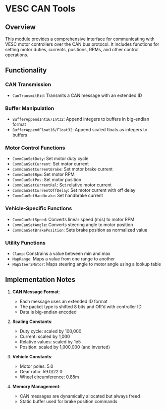 # VESC CAN Tools

## Overview
This module provides a comprehensive interface for communicating with VESC motor controllers over the CAN bus protocol. It includes functions for setting motor duties, currents, positions, RPMs, and other control operations.

## Functionality

### CAN Transmission
- `CanTransmitEid`: Transmits a CAN message with an extended ID

### Buffer Manipulation
- `BufferAppendInt16/Int32`: Append integers to buffers in big-endian format
- `BufferAppendFloat16/Float32`: Append scaled floats as integers to buffers

### Motor Control Functions
- `CommCanSetDuty`: Set motor duty cycle
- `CommCanSetCurrent`: Set motor current
- `CommCanSetCurrentBrake`: Set motor brake current
- `CommCanSetRpm`: Set motor RPM
- `CommCanSetPos`: Set motor position
- `CommCanSetCurrentRel`: Set relative motor current
- `CommCanSetCurrentOffDelay`: Set motor current with off delay
- `CommCanSetHandbrake`: Set handbrake current

### Vehicle-Specific Functions
- `CommCanSetSpeed`: Converts linear speed (m/s) to motor RPM
- `CommCanSetAngle`: Converts steering angle to motor position
- `CommCanSetBrakePosition`: Sets brake position as normalized value

### Utility Functions
- `Clamp`: Constrains a value between min and max
- `MapRange`: Maps a value from one range to another
- `MapSteer2Motor`: Maps steering angle to motor angle using a lookup table

## Implementation Notes

1. **CAN Message Format**:
   - Each message uses an extended ID format
   - The packet type is shifted 8 bits and OR'd with controller ID
   - Data is big-endian encoded

2. **Scaling Constants**:
   - Duty cycle: scaled by 100,000
   - Current: scaled by 1,000
   - Relative values: scaled by 1e5
   - Position: scaled by 1,000,000 (and inverted)

3. **Vehicle Constants**:
   - Motor poles: 5.0
   - Gear ratio: 59.0/22.0
   - Wheel circumference: 0.85m

4. **Memory Management**:
   - CAN messages are dynamically allocated but always freed
   - Static buffer used for brake position commands